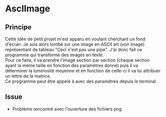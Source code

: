 # AscIImage

## Principe
Cette idée de petit projet m'est apparu en voulant cherchant un fond d'écran. Je suis alors tombé sur une image en ASCII art (voir image) représentant de tableau "Ceci n'est pas une pipe". J'ai donc fait ce programme qui transforme des images en texte.<br> Pour ce faire, il va prendre l'image section par section (chaque section ayant la même taille en fonction des paramètres donné) puis il va déterminer la luminosité moyenne et en fonction de celle-ci il va lui attribuer un lettre de la matrice.<br> Ce programme peut être appelé à avec des paramètres depuis le terminal

## Issue

* Problème rencontré avec l'ouverture des fichiers png
